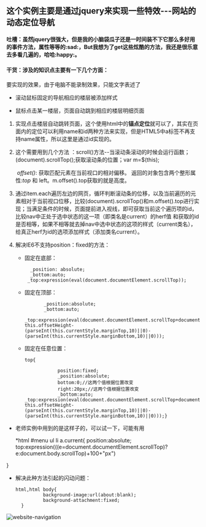 ## 这个实例主要是通过jquery来实现一些特效---网站的动态定位导航

#### 吐槽：虽然jquery很强大，但是我的小脑袋瓜子还是一时间装不下它那么多好用的事件方法，属性等等的:sad:，But我想为了get这些炫酷的方法，我还是很乐意去多看几遍的，哈哈:happy:。

#### 干货：涉及的知识点主要有一下几个方面：

  要实现的效果，由于电脑不能录制效果，只能文字表述了

*  滚动鼠标固定的导航相应的楼层被添加样式


*  鼠标点击某一楼层，页面自动跳到相应的楼层明细页面

1. 实现点击楼层自动跳转页面，这个使用html中的**锚点定位**就可以了，其实在页面内的定位可以利用name和id两种方法来实现，但是HTML5中a标签不再支持name属性，所以这里是通过id实现的。

2. 这个需要用到几个方法 ：scroll()方法--当滚动条滚动的时候会运行函数；(document).scrollTop();获取滚动条的位置；var  m=$(this); 

    *offset()*: 获取匹配元素在当前视口的相对偏移。 返回的对象包含两个整形属性:*top* 和 left。m.offset().top获取的就是高度。

3. 通过item.each遍历左边的网页，循环判断滚动条的位移，以及当前遍历的元素相对于当前视口位移，比较(document).scrollTop()和m.offset().top进行实现；当满足条件的时候，页面提前进入视线，即可获取当前这个遍历项的id，比较nav中正处于选中状态的这一项（即类名是current）的herf值  和获取的id是否相等，如果不相等就去掉nav中选中状态的这项的样式（current类名），给真正herf为id的选项添加样式（添加类名current）。

4. 解决IE6不支持position：fixed的方法：

   * 固定在底部：

     	   _position: absolute; 
     	   _bottom:auto; 
     	  _top:expression(eval(document.documentElement.scrollTop)); 

   * 固定在顶部：

                _position:absolute;
                _bottom:auto;
           _top:expression(eval(document.documentElement.scrollTop+document.documentElement.clientHeight-this.offsetHeight-(parseInt(this.currentStyle.marginTop,10)||0)-(parseInt(this.currentStyle.marginBottom,10)||0)));  

   * 固定在任意位置：

         top{

            		 position:fixed;
            		 _position:absolute;
            		 bottom:0;//这两个值根据位置改变
            		 right:20px;//这两个值根据位置改变
            		 _bottom:auto;	_top:expression(eval(document.documentElement.scrollTop+document.documentElement.clientHeight-this.offsetHeight-(parseInt(this.currentStyle.marginTop,10)||0)-(parseInt(this.currentStyle.marginBottom,10)||0)));}

* 老师实例中用到的是这样子的，可以试一下，可能有用

  *html #menu ul li a.current{
      	position:absolute;
      	top:expression(((e=document.documentElement.scrollTop)?e:document.body.scrollTop)+100+"px")

}

* 解决此种方法引起的闪动问题：

      html,html body{	
      			background-image:url(about:blank);
      			background-attachment:fixed;
      	}

![website-navigation](website-navigation.gif)